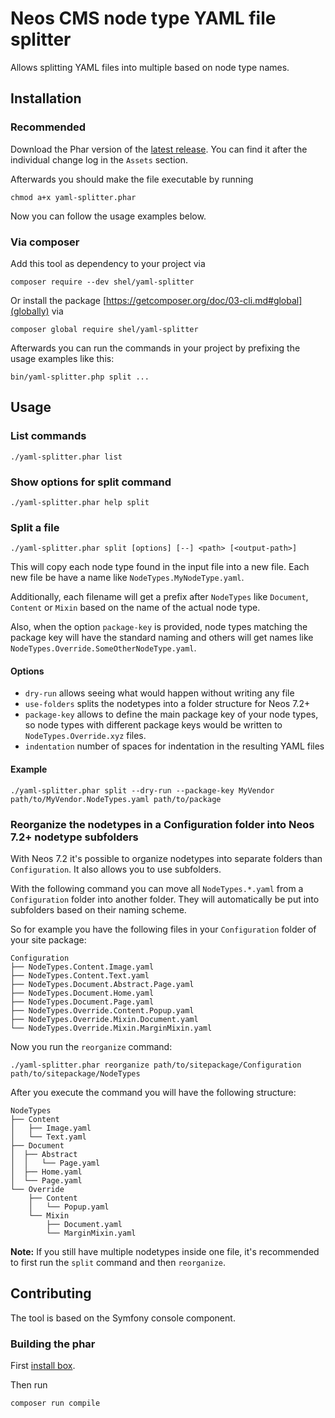 # Neos CMS node type YAML file splitter

Allows splitting YAML files into multiple based on node type names.

## Installation

### Recommended

Download the Phar version of the [latest release](https://github.com/Sebobo/YamlSplitter/releases). 
You can find it after the individual change log in the `Assets` section.

Afterwards you should make the file executable by running 

```console
chmod a+x yaml-splitter.phar
```

Now you can follow the usage examples below.

### Via composer 

Add this tool as dependency to your project via

```console
composer require --dev shel/yaml-splitter 
```

Or install the package [https://getcomposer.org/doc/03-cli.md#global](globally) via

```console
composer global require shel/yaml-splitter 
```

Afterwards you can run the commands in your project by prefixing the usage examples like this:

```console
bin/yaml-splitter.php split ...
```

## Usage

### List commands

    ./yaml-splitter.phar list

### Show options for split command

    ./yaml-splitter.phar help split

### Split a file

    ./yaml-splitter.phar split [options] [--] <path> [<output-path>]
    
This will copy each node type found in the input file into a new file.
Each new file be have a name like `NodeTypes.MyNodeType.yaml`.

Additionally, each filename will get a prefix after `NodeTypes` like `Document`, `Content` or `Mixin`
based on the name of the actual node type.

Also, when the option `package-key` is provided, node types matching the package key will
have the standard naming and others will get names like `NodeTypes.Override.SomeOtherNodeType.yaml`.
    
#### Options

* `dry-run` allows seeing what would happen without writing any file
* `use-folders` splits the nodetypes into a folder structure for Neos 7.2+
* `package-key` allows to define the main package key of your node types, so node types with different package keys would be written to `NodeTypes.Override.xyz` files.
* `indentation` number of spaces for indentation in the resulting YAML files
    
#### Example

```console
./yaml-splitter.phar split --dry-run --package-key MyVendor path/to/MyVendor.NodeTypes.yaml path/to/package
```


### Reorganize the nodetypes in a Configuration folder into Neos 7.2+ nodetype subfolders

With Neos 7.2 it's possible to organize nodetypes into separate folders than `Configuration`.
It also allows you to use subfolders.

With the following command you can move all `NodeTypes.*.yaml` from a `Configuration` folder into
another folder. They will automatically be put into subfolders based on their naming scheme.

So for example you have the following files in your `Configuration` folder of your site package:

```console     
Configuration
├── NodeTypes.Content.Image.yaml
├── NodeTypes.Content.Text.yaml
├── NodeTypes.Document.Abstract.Page.yaml
├── NodeTypes.Document.Home.yaml
├── NodeTypes.Document.Page.yaml
├── NodeTypes.Override.Content.Popup.yaml
├── NodeTypes.Override.Mixin.Document.yaml
└── NodeTypes.Override.Mixin.MarginMixin.yaml

```
                                                                                    
Now you run the `reorganize` command:

```console
./yaml-splitter.phar reorganize path/to/sitepackage/Configuration path/to/sitepackage/NodeTypes
```
                                                                                     
After you execute the command you will have the following structure:

```console
NodeTypes
├── Content
│   ├── Image.yaml
│   └── Text.yaml
├── Document
│  ├── Abstract
│  │   └── Page.yaml
│  ├── Home.yaml
│  └── Page.yaml
└── Override
    ├── Content
    │   └── Popup.yaml
    └── Mixin
        ├── Document.yaml
        └── MarginMixin.yaml
```

**Note:** If you still have multiple nodetypes inside one file, it's recommended to first run the `split` command and then `reorganize`.

## Contributing

The tool is based on the Symfony console component.

### Building the phar

First [install box](https://github.com/humbug/box/blob/master/doc/installation.md#installation).

Then run

    composer run compile 
